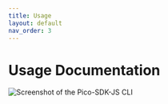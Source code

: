 ```yaml
---
title: Usage
layout: default
nav_order: 3
---
```


# Usage Documentation

![Screenshot of the Pico-SDK-JS CLI]({{site.baseurl}}/assets/images/cli-screenshot.png)